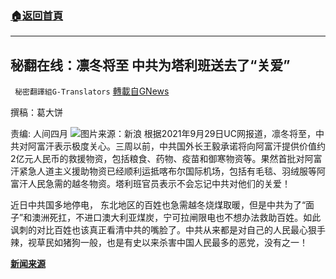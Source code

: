 ###  [:house:返回首頁](https://github.com/ourhimalayas/txt)
---


## 秘翻在线：凛冬将至 中共为塔利班送去了“关爱”
` 秘密翻譯組G-Translators` [轉載自GNews](https://gnews.org/zh-hans/1565012/)

撰稿：葛大饼

责编: 人间四月
![](https://assets.gnews.org/wp-content/uploads/2021/09/Screenshot-2021-10-01-002333.jpg)图片来源：新浪
根据2021年9月29日UC网报道，凛冬将至，中共对阿富汗表示极度关心。三周以前，中共国外长王毅承诺将向阿富汗提供价值约2亿元人民币的救援物资，包括粮食、药物、疫苗和御寒物资等。果然首批对阿富汗紧急人道主义援助物资已经顺利运抵喀布尔国际机场，包括有毛毯、羽绒服等阿富汗人民急需的越冬物资。塔利班官员表示不会忘记中共对他们的关爱！

近日中共国多地停电， 东北地区的百姓也急需越冬烧煤取暖，但是中共为了“面子”和澳洲死扛，不进口澳大利亚煤炭，宁可拉闸限电也不想办法救助百姓。如此讽刺的对比百姓也该真正看清中共的嘴脸了。中共从来都是对自己的人民最心狠手辣，视草民如猪狗一般，也是有史以来杀害中国人民最多的恶党，没有之一！

**[新闻来源](https://mparticle.uc.cn/article.html?uc_biz_str=S%3Acustom%7CC%3Aiflow_wm2&amp;btifl=100&amp;app=uc-iflow&amp;title_type=1&amp;wm_id=911f500556c04e16bbf06b7176117935&amp;wm_cid=446574579538736128&amp;pagetype=share&amp;client=&amp;uc_share_depth=1&amp;uc_param_str=frdnsnpfvepcntnwprdssskt&amp;source=share-back)**
